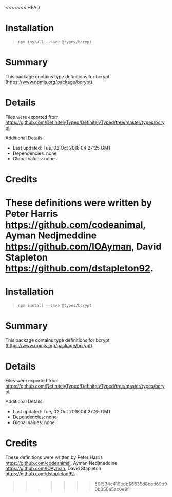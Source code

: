 <<<<<<< HEAD
# Installation
> `npm install --save @types/bcrypt`

# Summary
This package contains type definitions for bcrypt (https://www.npmjs.org/package/bcrypt).

# Details
Files were exported from https://github.com/DefinitelyTyped/DefinitelyTyped/tree/master/types/bcrypt

Additional Details
 * Last updated: Tue, 02 Oct 2018 04:27:25 GMT
 * Dependencies: none
 * Global values: none

# Credits
These definitions were written by  Peter Harris <https://github.com/codeanimal>, Ayman Nedjmeddine <https://github.com/IOAyman>, David Stapleton <https://github.com/dstapleton92>.
=======
# Installation
> `npm install --save @types/bcrypt`

# Summary
This package contains type definitions for bcrypt (https://www.npmjs.org/package/bcrypt).

# Details
Files were exported from https://github.com/DefinitelyTyped/DefinitelyTyped/tree/master/types/bcrypt

Additional Details
 * Last updated: Tue, 02 Oct 2018 04:27:25 GMT
 * Dependencies: none
 * Global values: none

# Credits
These definitions were written by  Peter Harris <https://github.com/codeanimal>, Ayman Nedjmeddine <https://github.com/IOAyman>, David Stapleton <https://github.com/dstapleton92>.
>>>>>>> 50f534c416bdb66635d8bed69d90b350e5ac0e9f
